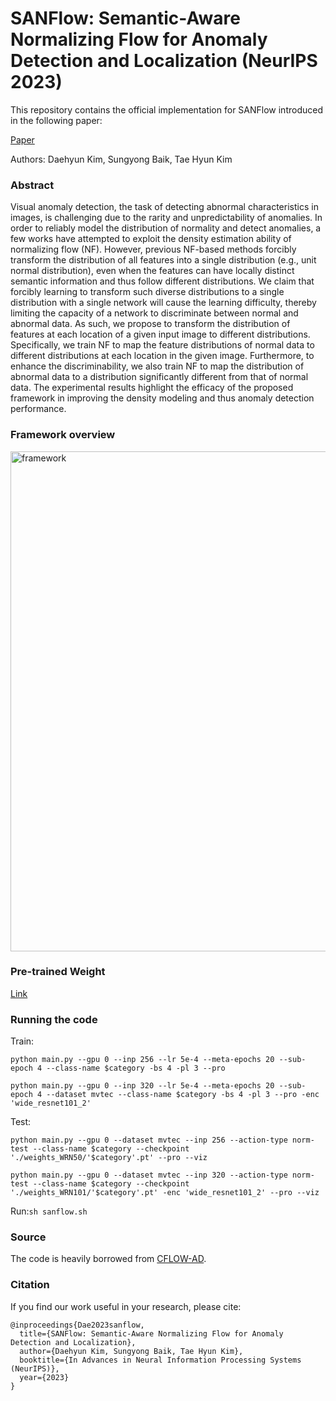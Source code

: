 # SANFlow: Semantic-Aware Normalizing Flow for Anomaly Detection and Localization (NeurIPS 2023)

This repository contains the official implementation for SANFlow introduced in the following paper:

[Paper](https://openreview.net/pdf?id=BqZ70BEtuW)

Authors: Daehyun Kim, Sungyong Baik, Tae Hyun Kim

### Abstract
Visual anomaly detection, the task of detecting abnormal characteristics in images, is challenging due to the rarity and unpredictability of anomalies. In order to reliably model the distribution of normality and detect anomalies, a few works have attempted to exploit the density estimation ability of normalizing flow (NF). However, previous NF-based methods forcibly transform the distribution of all features into a single distribution (e.g., unit normal distribution), even when the features can have locally distinct semantic information and thus follow different distributions. We claim that forcibly learning to transform such diverse distributions to a single distribution with a single network will cause the learning difficulty, thereby limiting the capacity of a network to discriminate between normal and abnormal data. As such, we propose to transform the distribution of features at each location of a given input image to different distributions. Specifically, we train NF to map the feature distributions of normal data to different distributions at each location in the given image. Furthermore, to enhance the discriminability, we also train NF to map the distribution of abnormal data to a distribution significantly different from that of normal data. The experimental results highlight the efficacy of the proposed framework in improving the density modeling and thus anomaly detection performance.

### Framework overview
<img width="800" alt="framework" src="https://github.com/kdhRick2222/SANFlow/assets/62320935/08d581c5-b9cb-48e7-81b3-77e742a8b3ee">

### Pre-trained Weight
[Link](https://hyu-my.sharepoint.com/:f:/g/personal/daehyun_hanyang_ac_kr/EumuRFjby9NIpX5sOpNXDjIBDoG5rlMiyz6Tg-DkQGKjPA?e=Q0fklC)


### Running the code

Train:

`python main.py --gpu 0 --inp 256 --lr 5e-4 --meta-epochs 20 --sub-epoch 4 --class-name $category -bs 4 -pl 3 --pro`

`python main.py --gpu 0 --inp 320 --lr 5e-4 --meta-epochs 20 --sub-epoch 4 --dataset mvtec --class-name $category -bs 4 -pl 3 --pro -enc 'wide_resnet101_2'`

Test:

`python main.py --gpu 0 --dataset mvtec --inp 256 --action-type norm-test --class-name $category --checkpoint './weights_WRN50/'$category'.pt' --pro --viz`

`python main.py --gpu 0 --dataset mvtec --inp 320 --action-type norm-test --class-name $category --checkpoint './weights_WRN101/'$category'.pt' -enc 'wide_resnet101_2' --pro --viz`

Run:`sh sanflow.sh`


### Source
The code is heavily borrowed from [CFLOW-AD](https://github.com/gudovskiy/cflow-ad).

### Citation
If you find our work useful in your research, please cite:

```
@inproceedings{Dae2023sanflow,
  title={SANFlow: Semantic-Aware Normalizing Flow for Anomaly Detection and Localization},
  author={Daehyun Kim, Sungyong Baik, Tae Hyun Kim},
  booktitle={In Advances in Neural Information Processing Systems (NeurIPS)},
  year={2023}
}
```
